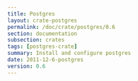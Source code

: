 ```yaml
---
title: Postgres
layout: crate-postgres
permalink: /doc/crate/postgres/0.6
section: documentation
subsection: crates
tags: [postgres-crate]
summary: Install and configure postgres
date: 2011-12-6-postgres
version: 0.6
---
```

